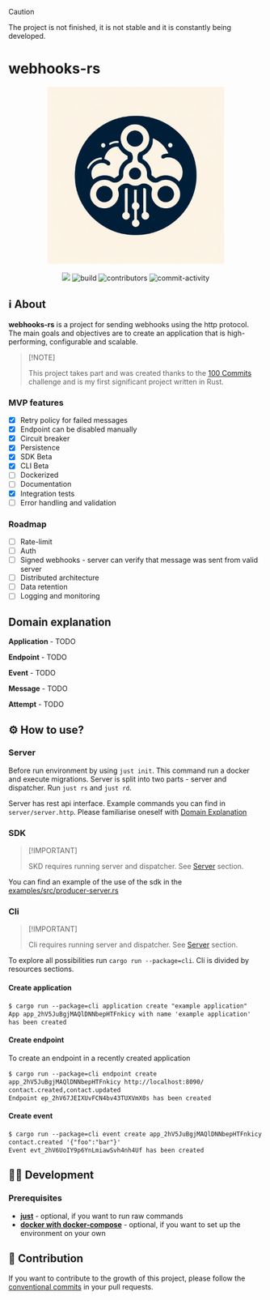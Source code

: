 > [!CAUTION]
> The project is not finished, it is not stable and it is constantly being developed.

# webhooks-rs

<div align="center">
    <img src="assets/logo.jpeg" width="350">
</div>

<p align="center">
    <a href="https://codecov.io/gh/manhunto/webhooks-rs"><img src="https://codecov.io/gh/manhunto/webhooks-rs/graph/badge.svg?token=C10FE6520S"/></a>
    <img src="https://github.com/manhunto/webhooks-rs/actions/workflows/rust.yml/badge.svg?branch=master" alt="build"/>
    <img src="https://img.shields.io/github/contributors/manhunto/webhooks-rs" alt="contributors"/>
    <img src="https://img.shields.io/github/commit-activity/m/manhunto/webhooks-rs" alt="commit-activity"/>

</p>

## ℹ️ About

**webhooks-rs** is a project for sending webhooks using the http protocol. The main goals and objectives are to create
an application that is high-performing, configurable and scalable.

>
> \[!NOTE]
>
> This project takes part and was created thanks to the [100 Commits](https://100commitow.pl/) challenge and is my first
> significant project written in Rust.

### MVP features

- [x] Retry policy for failed messages
- [x] Endpoint can be disabled manually
- [x] Circuit breaker
- [x] Persistence
- [x] SDK Beta
- [x] CLI Beta
- [ ] Dockerized
- [ ] Documentation
- [x] Integration tests
- [ ] Error handling and validation

### Roadmap

- [ ] Rate-limit
- [ ] Auth
- [ ] Signed webhooks - server can verify that message was sent from valid server
- [ ] Distributed architecture
- [ ] Data retention
- [ ] Logging and monitoring

## Domain explanation

**Application** - TODO

**Endpoint** - TODO

**Event** - TODO

**Message** - TODO

**Attempt** - TODO

## ⚙️ How to use?

### Server

Before run environment by using `just init`. This command run a docker and execute migrations. Server is split into two
parts - server and dispatcher. Run `just rs` and `just rd`.

Server has rest api interface. Example commands you can find in `server/server.http`. Please familiarise oneself
with [Domain Explanation](#domain-explanation)

### SDK

> \[!IMPORTANT]
>
> SKD requires running server and dispatcher. See [Server](#server) section.

You can find an example of the use of the sdk in the [examples/src/producer-server.rs](examples/src/producer-server.rs)

### Cli

> \[!IMPORTANT]
>
> Cli requires running server and dispatcher. See [Server](#server) section.

To explore all possibilities run `cargo run --package=cli`. Cli is divided by resources sections.

#### Create application

```shell
$ cargo run --package=cli application create "example application"
App app_2hV5JuBgjMAQlDNNbepHTFnkicy with name 'example application' has been created
```

#### Create endpoint

To create an endpoint in a recently created application

```shell
$ cargo run --package=cli endpoint create app_2hV5JuBgjMAQlDNNbepHTFnkicy http://localhost:8090/ contact.created,contact.updated
Endpoint ep_2hV67JEIXUvFCN4bv43TUXVmX0s has been created
```

#### Create event

```shell
$ cargo run --package=cli event create app_2hV5JuBgjMAQlDNNbepHTFnkicy contact.created '{"foo":"bar"}'
Event evt_2hV6UoIY9p6YnLmiawSvh4nh4Uf has been created
```

## 👨‍💻 Development

### Prerequisites

- **[just](https://github.com/casey/just)** - optional, if you want to run raw commands
- **[docker with docker-compose](https://www.docker.com/products/docker-desktop/)** - optional, if you want to set up
  the environment on your own

## 🤝 Contribution

If you want to contribute to the growth of this project, please follow
the [conventional commits](https://www.conventionalcommits.org/) in your pull requests.
